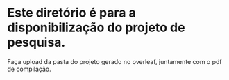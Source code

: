 # Este diretório é para a disponibilização do projeto de pesquisa.

Faça upload da pasta do projeto gerado no overleaf, juntamente com o pdf de compilação.